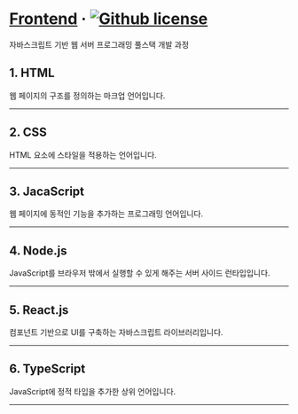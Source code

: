 # [Frontend](https://jsw0110.github.io) &middot; [![Github license](https://img.shields.io/badge/license-MIT-blue.svg)](https://jsw0110.github.io/LICENSE)

자바스크립트 기반 웹 서버 프로그래밍 풀스택 개발 과정

## 1. HTML
웹 페이지의 구조를 정의하는 마크업 언어입니다.

---

## 2. CSS
HTML 요소에 스타일을 적용하는 언어입니다.

---

## 3. JacaScript
웹 페이지에 동적인 기능을 추가하는 프로그래밍 언어입니다.

---

## 4. Node.js
JavaScript를 브라우저 밖에서 실행할 수 있게 해주는 서버 사이드 런타입입니다.

---

## 5. React.js
컴포넌트 기반으로 UI를 구축하는 자바스크립트 라이브러리입니다.

---

## 6. TypeScript
JavaScript에 정적 타입을 추가한 상위 언어입니다.

---





